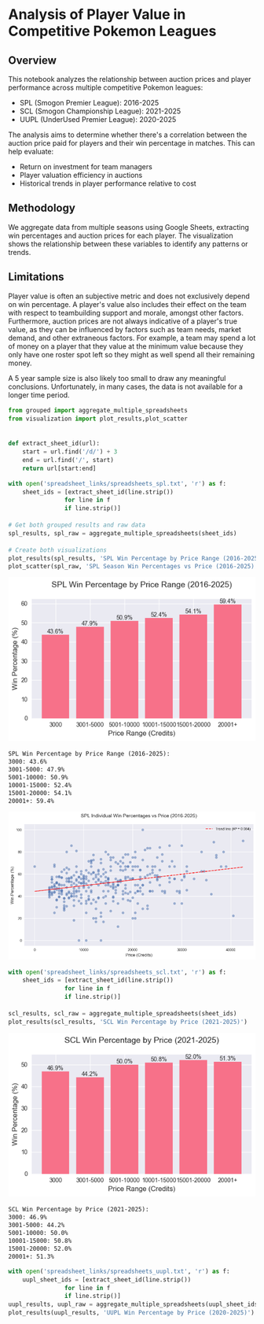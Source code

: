# Analysis of Player Value in Competitive Pokemon Leagues

## Overview
This notebook analyzes the relationship between auction prices and player performance across multiple competitive Pokemon leagues:
- SPL (Smogon Premier League): 2016-2025
- SCL (Smogon Championship League): 2021-2025
- UUPL (UnderUsed Premier League): 2020-2025

The analysis aims to determine whether there's a correlation between the auction price paid for players and their win percentage in matches. This can help evaluate:
- Return on investment for team managers
- Player valuation efficiency in auctions
- Historical trends in player performance relative to cost

## Methodology
We aggregate data from multiple seasons using Google Sheets, extracting win percentages and auction prices for each player. The visualization shows the relationship between these variables to identify any patterns or trends.

## Limitations
Player value is often an subjective metric and does not exclusively depend on win percentage. A player's value also includes their effect on the team with respect to teambuilding support and morale, amongst other factors. Furthermore, auction prices are not always indicative of a player's true value, as they can be influenced by factors such as team needs, market demand, and other extraneous factors. For example, a team may spend a lot of money on a player that they value at the minimum value because they only have one roster spot left so they might as well spend all their remaining money.

A 5 year sample size is also likely too small to draw any meaningful conclusions. Unfortunately, in many cases, the data is not available for a longer time period.



```python
from grouped import aggregate_multiple_spreadsheets
from visualization import plot_results,plot_scatter 


def extract_sheet_id(url):
    start = url.find('/d/') + 3
    end = url.find('/', start)
    return url[start:end]

```


```python
with open('spreadsheet_links/spreadsheets_spl.txt', 'r') as f:
    sheet_ids = [extract_sheet_id(line.strip()) 
                for line in f 
                if line.strip()]

# Get both grouped results and raw data
spl_results, spl_raw = aggregate_multiple_spreadsheets(sheet_ids)

# Create both visualizations
plot_results(spl_results, 'SPL Win Percentage by Price Range (2016-2025)')
plot_scatter(spl_raw, 'SPL Season Win Percentages vs Price (2016-2025)')
```


    
![png](README_files/README_2_0.png)
    


    
    SPL Win Percentage by Price Range (2016-2025):
    3000: 43.6%
    3001-5000: 47.9%
    5001-10000: 50.9%
    10001-15000: 52.4%
    15001-20000: 54.1%
    20001+: 59.4%
    


    
![png](README_files/README_2_2.png)
    



```python
with open('spreadsheet_links/spreadsheets_scl.txt', 'r') as f:
    sheet_ids = [extract_sheet_id(line.strip()) 
                for line in f 
                if line.strip()]

scl_results, scl_raw = aggregate_multiple_spreadsheets(sheet_ids)
plot_results(scl_results, 'SCL Win Percentage by Price (2021-2025)')
```


    
![png](README_files/README_3_0.png)
    


    
    SCL Win Percentage by Price (2021-2025):
    3000: 46.9%
    3001-5000: 44.2%
    5001-10000: 50.0%
    10001-15000: 50.8%
    15001-20000: 52.0%
    20001+: 51.3%
    


```python
with open('spreadsheet_links/spreadsheets_uupl.txt', 'r') as f:
    uupl_sheet_ids = [extract_sheet_id(line.strip()) 
                for line in f 
                if line.strip()]
uupl_results, uupl_raw = aggregate_multiple_spreadsheets(uupl_sheet_ids)
plot_results(uupl_results, 'UUPL Win Percentage by Price (2020-2025)')
```
